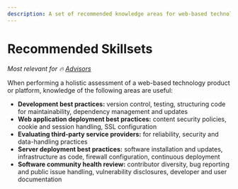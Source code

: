 ```yaml
---
description: A set of recommended knowledge areas for web-based technology assessments
---
```


# Recommended Skillsets

<i>Most relevant for 🔥 [Advisors](../get-started.md#advising)&#x20;</i>

When performing a holistic assessment of a web-based technology product or platform, knowledge of the following areas are useful:

* **Development best practices:** version control, testing, structuring code for maintainability, dependency management and updates
* **Web application deployment best practices:** content security policies, cookie and session handling, SSL configuration
* **Evaluating third-party service providers:** for reliability, security and data-handling practices
* **Server deployment best practices:** software installation and updates, infrastructure as code, firewall configuration, continuous deployment
* **Software community health review:** contributor diversity, bug reporting and public issue handling, vulnerability disclosures, developer and user documentation
